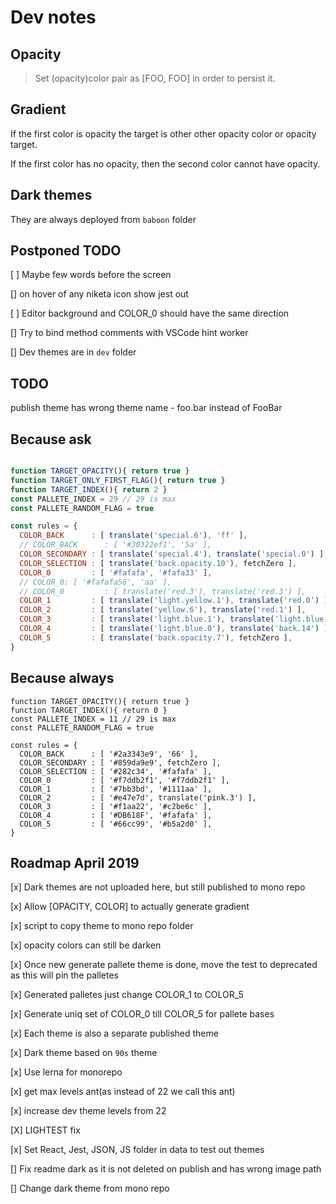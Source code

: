 # Dev notes

## Opacity

> Set (opacity)color pair as [FOO, FOO] in order to persist it.

## Gradient

If the first color is opacity the target is other other opacity color or opacity target.

If the first color has no opacity, then the second color cannot have opacity.

## Dark themes

They are always deployed from `baboon` folder

## Postponed TODO

[ ] Maybe few words before the screen

[] on hover of any niketa icon show jest out

[ ] Editor background and COLOR_0 should have the same direction

[] Try to bind method comments with VSCode hint worker

[] Dev themes are in `dev` folder

## TODO

publish theme has wrong theme name - foo.bar instead of FooBar

## Because ask

```javascript

function TARGET_OPACITY(){ return true }
function TARGET_ONLY_FIRST_FLAG(){ return true }
function TARGET_INDEX(){ return 2 }
const PALLETE_INDEX = 29 // 29 is max
const PALLETE_RANDOM_FLAG = true

const rules = {
  COLOR_BACK      : [ translate('special.6'), 'ff' ],
  // COLOR_BACK      : [ '#30322ef1', '5a' ],
  COLOR_SECONDARY : [ translate('special.4'), translate('special.0') ],
  COLOR_SELECTION : [ translate('back.opacity.10'), fetchZero ],
  COLOR_0         : [ '#fafafa', '#fafa33' ],
  // COLOR_0: [ '#fafafa56', 'aa' ],
  // COLOR_0         : [ translate('red.3'), translate('red.3') ],
  COLOR_1         : [ translate('light.yellow.1'), translate('red.0') ],
  COLOR_2         : [ translate('yellow.6'), translate('red.1') ],
  COLOR_3         : [ translate('light.blue.1'), translate('light.blue.1') ],
  COLOR_4         : [ translate('light.blue.0'), translate('back.14') ],
  COLOR_5         : [ translate('back.opacity.7'), fetchZero ],
}
```


## Because always

```
function TARGET_OPACITY(){ return true }
function TARGET_INDEX(){ return 0 }
const PALLETE_INDEX = 11 // 29 is max
const PALLETE_RANDOM_FLAG = true

const rules = {
  COLOR_BACK      : [ '#2a3343e9', '66' ],
  COLOR_SECONDARY : [ '#859da9e9', fetchZero ],
  COLOR_SELECTION : [ '#282c34', '#fafafa' ],
  COLOR_0         : [ '#f7ddb2f1', '#f7ddb2f1' ],
  COLOR_1         : [ '#7bb3bd', '#1111aa' ],
  COLOR_2         : [ '#e47e7d', translate('pink.3') ],
  COLOR_3         : [ '#f1aa22', '#c2be6c' ],
  COLOR_4         : [ '#DB618F', '#fafafa' ],
  COLOR_5         : [ '#66cc99', '#b5a2d0' ],
}
```


## Roadmap April 2019

[x] Dark themes are not uploaded here, but still published to mono repo

[x] Allow [OPACITY, COLOR] to actually generate gradient

[x] script to copy theme to mono repo folder

[x] opacity colors can still be darken

[x] Once new generate pallete theme is done, move the test to deprecated as this will pin the palletes  

[x] Generated palletes just change COLOR_1 to COLOR_5

[x] Generate uniq set of COLOR_0 till COLOR_5 for pallete bases

[x] Each theme is also a separate published theme

[x] Dark theme based on `90s` theme

[x] Use lerna for monorepo

[x] get max levels ant(as instead of 22 we call this ant)

[x] increase dev theme levels from 22

[X] LIGHTEST fix

[x] Set React, Jest, JSON, JS folder in data to test out themes

[] Fix readme dark as it is not deleted on publish and has wrong image path

[] Change dark theme from mono repo
